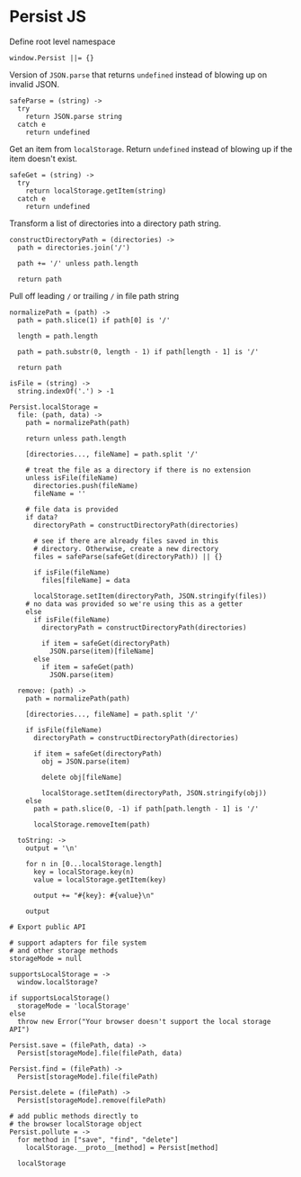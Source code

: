 Persist JS
==========

Define root level namespace

    window.Persist ||= {}

Version of `JSON.parse` that returns `undefined` instead of blowing up on invalid JSON.

    safeParse = (string) ->
      try
        return JSON.parse string
      catch e
        return undefined

Get an item from `localStorage`. Return `undefined` instead of blowing up if the item doesn't exist.

    safeGet = (string) ->
      try
        return localStorage.getItem(string)
      catch e
        return undefined

Transform a list of directories into a directory path string.

    constructDirectoryPath = (directories) ->
      path = directories.join('/')

      path += '/' unless path.length

      return path

Pull off leading `/` or trailing `/` in file path string

    normalizePath = (path) ->
      path = path.slice(1) if path[0] is '/'

      length = path.length

      path = path.substr(0, length - 1) if path[length - 1] is '/'

      return path

    isFile = (string) ->
      string.indexOf('.') > -1

    Persist.localStorage =
      file: (path, data) ->
        path = normalizePath(path)

        return unless path.length

        [directories..., fileName] = path.split '/'

        # treat the file as a directory if there is no extension
        unless isFile(fileName)
          directories.push(fileName)
          fileName = ''

        # file data is provided
        if data?
          directoryPath = constructDirectoryPath(directories)

          # see if there are already files saved in this
          # directory. Otherwise, create a new directory
          files = safeParse(safeGet(directoryPath)) || {}

          if isFile(fileName)
            files[fileName] = data

          localStorage.setItem(directoryPath, JSON.stringify(files))
        # no data was provided so we're using this as a getter
        else
          if isFile(fileName)
            directoryPath = constructDirectoryPath(directories)

            if item = safeGet(directoryPath)
              JSON.parse(item)[fileName]
          else
            if item = safeGet(path)
              JSON.parse(item)

      remove: (path) ->
        path = normalizePath(path)

        [directories..., fileName] = path.split '/'

        if isFile(fileName)
          directoryPath = constructDirectoryPath(directories)

          if item = safeGet(directoryPath)
            obj = JSON.parse(item)

            delete obj[fileName]

            localStorage.setItem(directoryPath, JSON.stringify(obj))
        else
          path = path.slice(0, -1) if path[path.length - 1] is '/'

          localStorage.removeItem(path)

      toString: ->
        output = '\n'

        for n in [0...localStorage.length]
          key = localStorage.key(n)
          value = localStorage.getItem(key)

          output += "#{key}: #{value}\n"

        output

    # Export public API

    # support adapters for file system
    # and other storage methods
    storageMode = null

    supportsLocalStorage = ->
      window.localStorage?

    if supportsLocalStorage()
      storageMode = 'localStorage'
    else
      throw new Error("Your browser doesn't support the local storage API")

    Persist.save = (filePath, data) ->
      Persist[storageMode].file(filePath, data)

    Persist.find = (filePath) ->
      Persist[storageMode].file(filePath)

    Persist.delete = (filePath) ->
      Persist[storageMode].remove(filePath)

    # add public methods directly to
    # the browser localStorage object
    Persist.pollute = ->
      for method in ["save", "find", "delete"]
        localStorage.__proto__[method] = Persist[method]

      localStorage
